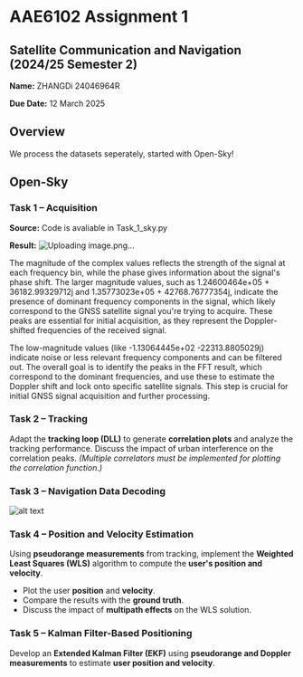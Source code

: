 # AAE6102 Assignment 1

## Satellite Communication and Navigation (2024/25 Semester 2)
 
**Name:** ZHANGDi 24046964R

**Due Date:** 12 March 2025  

## Overview  
We process the datasets seperately, started with Open-Sky!



## Open-Sky 

### **Task 1 – Acquisition**  
**Source:** Code is avaliable in Task_1_sky.py

**Result:**
![Uploading image.png…]()


The magnitude of the complex values reflects the strength of the signal at each frequency bin, while the phase gives information about the signal's phase shift. The larger magnitude values, such as 1.24600464e+05 + 36182.99329712j and 1.35773023e+05 + 42768.76777354j, indicate the presence of dominant frequency components in the signal, which likely correspond to the GNSS satellite signal you're trying to acquire. These peaks are essential for initial acquisition, as they represent the Doppler-shifted frequencies of the received signal.

The low-magnitude values (like -1.13064445e+02 -22313.8805029j) indicate noise or less relevant frequency components and can be filtered out. The overall goal is to identify the peaks in the FFT result, which correspond to the dominant frequencies, and use these to estimate the Doppler shift and lock onto specific satellite signals. This step is crucial for initial GNSS signal acquisition and further processing.

### **Task 2 – Tracking**  
Adapt the **tracking loop (DLL)** to generate **correlation plots** and analyze the tracking performance. Discuss the impact of urban interference on the correlation peaks. *(Multiple correlators must be implemented for plotting the correlation function.)*

### **Task 3 – Navigation Data Decoding**  
![alt text](image-1.png)

### **Task 4 – Position and Velocity Estimation**  
Using **pseudorange measurements** from tracking, implement the **Weighted Least Squares (WLS)** algorithm to compute the **user's position and velocity**.  
- Plot the user **position** and **velocity**.  
- Compare the results with the **ground truth**.  
- Discuss the impact of **multipath effects** on the WLS solution.

### **Task 5 – Kalman Filter-Based Positioning**  
Develop an **Extended Kalman Filter (EKF)** using **pseudorange and Doppler measurements** to estimate **user position and velocity**.
